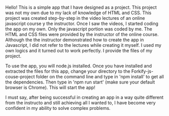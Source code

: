 Hello!
This is a simple app that I have designed as a project. This project was not my own due to my lack of knowledge of HTML and CSS. This project was created step-by-step in the video lectures of an online javascript course y the instructor. Once I saw the videos, I started coding the app on my own. Only the javascript portion was coded by
me. The HTML and CSS files were provided by the instructor of the online course. Although the the instructor demonstrated how to create the app in Javascript,
I did not refer to the lectures while creating it myself. I used my own logics and it turned out to work perfectly. 
I provide the files of my project. 

To use the app, you will node.js installed. Once you have installed and extracted the files for this app, change your directory to the Forkify-js-couse-project folder on the command line and type in 'npm install' to get all the dependencies. Then type in 'npm run start' (make sure your default browser is Chrome). This will start the app!
 
I must say, after being successful in creating an app in a way quite different from the instructo and still achieving all I wanted to, I have become very confident in my ability to solve complex problems.
